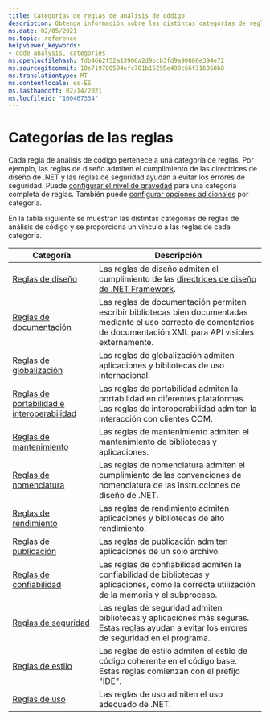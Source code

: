 ```yaml
---
title: Categorías de reglas de análisis de código
description: Obtenga información sobre las distintas categorías de reglas de análisis de código .NET.
ms.date: 02/05/2021
ms.topic: reference
helpviewer_keywords:
- code analysis, categories
ms.openlocfilehash: fdb4662f52a13906a2d9bcb3fd9a90860e394e72
ms.sourcegitcommit: 10e719780594efc781b15295e499c66f316068b8
ms.translationtype: MT
ms.contentlocale: es-ES
ms.lasthandoff: 02/14/2021
ms.locfileid: "100467334"
---
```

# <a name="rule-categories"></a>Categorías de las reglas

Cada regla de análisis de código pertenece a una categoría de reglas. Por ejemplo, las reglas de diseño admiten el cumplimiento de las directrices de diseño de .NET y las reglas de seguridad ayudan a evitar los errores de seguridad. Puede [configurar el nivel de gravedad](configuration-options.md#scope) para una categoría completa de reglas. También puede [configurar opciones adicionales](code-quality-rule-options.md#category-of-rules) por categoría.

En la tabla siguiente se muestran las distintas categorías de reglas de análisis de código y se proporciona un vínculo a las reglas de cada categoría.

| Categoría | Descripción |
| - | - |
| [Reglas de diseño](quality-rules/design-warnings.md) | Las reglas de diseño admiten el cumplimiento de las [directrices de diseño de .NET Framework](../../standard/design-guidelines/index.md). |
| [Reglas de documentación](quality-rules/documentation-warnings.md) | Las reglas de documentación permiten escribir bibliotecas bien documentadas mediante el uso correcto de comentarios de documentación XML para API visibles externamente. |
| [Reglas de globalización](quality-rules/globalization-warnings.md) | Las reglas de globalización admiten aplicaciones y bibliotecas de uso internacional. |
| [Reglas de portabilidad e interoperabilidad](quality-rules/interoperability-warnings.md) | Las reglas de portabilidad admiten la portabilidad en diferentes plataformas. Las reglas de interoperabilidad admiten la interacción con clientes COM. |
| [Reglas de mantenimiento](quality-rules/maintainability-warnings.md) | Las reglas de mantenimiento admiten el mantenimiento de bibliotecas y aplicaciones. |
| [Reglas de nomenclatura](quality-rules/naming-warnings.md) | Las reglas de nomenclatura admiten el cumplimiento de las convenciones de nomenclatura de las instrucciones de diseño de .NET. |
| [Reglas de rendimiento](quality-rules/performance-warnings.md) | Las reglas de rendimiento admiten aplicaciones y bibliotecas de alto rendimiento. |
| [Reglas de publicación](quality-rules/publish-warnings.md) | Las reglas de publicación admiten aplicaciones de un solo archivo. |
| [Reglas de confiabilidad](quality-rules/reliability-warnings.md) | Las reglas de confiabilidad admiten la confiabilidad de bibliotecas y aplicaciones, como la correcta utilización de la memoria y el subproceso. |
| [Reglas de seguridad](quality-rules/security-warnings.md) | Las reglas de seguridad admiten bibliotecas y aplicaciones más seguras. Estas reglas ayudan a evitar los errores de seguridad en el programa. |
| [Reglas de estilo](style-rules/index.md) | Las reglas de estilo admiten el estilo de código coherente en el código base. Estas reglas comienzan con el prefijo "IDE". |
| [Reglas de uso](quality-rules/usage-warnings.md) | Las reglas de uso admiten el uso adecuado de .NET. |
